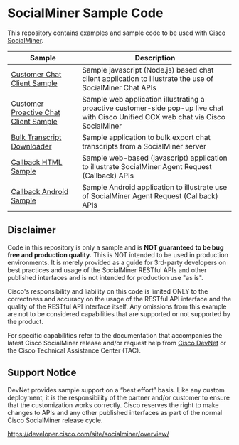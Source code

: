 # SocialMiner Sample Code
This repository contains examples and sample code to be used with [Cisco SocialMiner](https://developer.cisco.com/site/socialminer/overview/).

| Sample | Description |
|--------|-------------|
|[Customer Chat Client Sample](https://github.com/CiscoDevNet/socialminer-sample-code/tree/master/customer-chat) | Sample javascript (Node.js) based chat client application to illustrate the use of SocialMiner Chat APIs |
|[Customer Proactive Chat Client Sample](https://github.com/CiscoDevNet/socialminer-sample-code/tree/master/customer-chat-proactive) | Sample web application illustrating a proactive customer-side pop-up live chat with Cisco Unified CCX web chat via Cisco SocialMiner |
|[Bulk Transcript Downloader](https://github.com/CiscoDevNet/socialminer-sample-code/tree/master/bulk-transcript-downloader) | Sample application to bulk export chat transcripts from a SocialMiner server |
|[Callback HTML Sample](https://github.com/CiscoDevNet/socialminer-sample-code/tree/master/callback/html-sample) | Sample web-based (javascript) application to illustrate SocialMiner Agent Request (Callback) APIs |
|[Callback Android Sample](https://github.com/CiscoDevNet/socialminer-sample-code/tree/master/callback/android-sample) | Sample Android application to illustrate use of SocialMiner Agent Request (Callback) APIs |

## Disclaimer
Code in this repository is only a sample and is **NOT guaranteed to be bug free and production quality.** This is NOT intended to be used in production environments. It is merely provided as a guide for 3rd-party developers on best practices and usage of the SocialMiner RESTful APIs and other published interfaces and is not intended for production use "as is".

Cisco's responsibility and liability on this code is limited ONLY to the correctness and accuracy on the usage of the RESTful API interface and the quality of the RESTful API interface itself. Any omissions from this example are not to be considered capabilities that are supported or not supported by the product.

For specific capabilities refer to the documentation that accompanies the latest Cisco SocialMiner release and/or request help from [Cisco DevNet](http://developer.cisco.com) or the Cisco Technical Assistance Center (TAC).

## Support Notice
DevNet provides sample support on a “best effort” basis. Like any custom deployment, it is the responsibility of the partner and/or customer to ensure that the customization works correctly. Cisco reserves the right to make changes to APIs and any other published interfaces as part of the normal Cisco SocialMiner release cycle.

https://developer.cisco.com/site/socialminer/overview/
